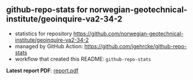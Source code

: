 ## github-repo-stats for norwegian-geotechnical-institute/geoinquire-va2-34-2

- statistics for repository https://github.com/norwegian-geotechnical-institute/geoinquire-va2-34-2
- managed by GitHub Action: https://github.com/jgehrcke/github-repo-stats
- workflow that created this README: `github-repo-stats`

**Latest report PDF**: [report.pdf](https://github.com/norwegian-geotechnical-institute/geoinquire-va2-34-2/raw/github-repo-stats/norwegian-geotechnical-institute/geoinquire-va2-34-2/latest-report/report.pdf)


